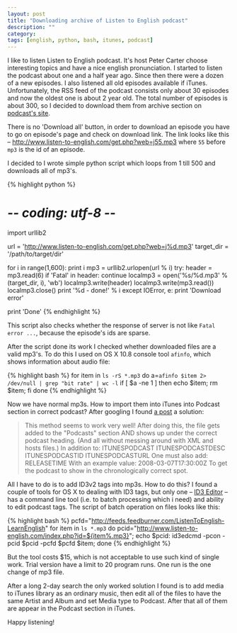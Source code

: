 ```yaml
---
layout: post
title: "Downloading archive of Listen to English podcast"
description: ""
category: 
tags: [english, python, bash, itunes, podcast]
---
```


I like to listen Listen to English podcast. It's host Peter Carter choose interesting topics and have a nice english pronunciation. I started to listen the podcast about one and a half year ago. Since then there were a dozen of a new episodes. I also listened all old episodes available if iTunes. Unfortunately, the RSS feed of the podcast consists only about 30 episodes and now the oldest one is about 2 year old. The total number of episodes is about 300, so I decided to download them from archive section on [podcast's site][listen-to-english].

There is no 'Download all' button, in order to download an episode you have to go on episode's page and check on download link. The link looks like this – http://www.listen-to-english.com/get.php?web=j55.mp3 where `55` before `mp3` is the id of an episode.

I decided to I wrote simple python script which loops from 1 till 500 and downloads all of mp3's.

{% highlight python %}
# -*- coding: utf-8 -*-
import urllib2

url = 'http://www.listen-to-english.com/get.php?web=j%d.mp3'
target_dir = '/path/to/target/dir'

for i in range(1,600):
  print i
  mp3 = urllib2.urlopen(url % i)
  try:
    header = mp3.read(6)
    if 'Fatal' in header:
      continue
    localmp3 = open('%s/%d.mp3' % (target_dir, i), 'wb')
    localmp3.write(header)
    localmp3.write(mp3.read())
    localmp3.close()
    print '%d - done!' % i
  except IOError, e:
    print 'Download error'
          
print 'Done'
{% endhighlight %}

This script also checks whether the response of server is not like `Fatal error ...`, because the episode's ids are sparse.

After the script done its work I checked whether downloaded files are a valid mp3's. To do this I used on OS X 10.8 console tool `afinfo`, which shows information about audio file:

{% highlight bash %}
for item in `ls -rS *.mp3`
do
  a=`afinfo $item 2> /dev/null | grep "bit rate" | wc -l`
  if [ $a -ne 1 ]
  then
    echo $item; 
    rm $item;
  fi
done
{% endhighlight %}

Now we have normal mp3s. How to import them into iTunes into Podcast section in correct podcast? After googling I found [a post][adding-podcast-to-iTunes] a solution: 

> This method seems to work very well! After doing this, the file gets added to the "Podcasts" section AND shows up under the correct podcast heading. (And all without messing around with XML and hosts files.) In addition to: ITUNESPODCAST ITUNESPODCASTDESC ITUNESPODCASTID ITUNESPODCASTURL One must also add: RELEASETIME With an example value: 2008-03-07T17:30:00Z To get the podcast to show in the chronologically correct spot.

All I have to do is to add ID3v2 tags into mp3s. How to do this? I found a couple of tools for OS X to dealing with ID3 tags, but only one – [ID3 Editor][id3-editor] – has a command line tool (i.e. to batch processing which i need) and ability to edit podcast tags. The script of batch operation on files looks like this:

{% highlight bash %}
pcfd="http://feeds.feedburner.com/ListenToEnglish-LearnEnglish"
for item in `ls *.mp3`
do
  pcid="http://www.listen-to-english.com/index.php?id=${item%.mp3}";
  echo $pcid:
  id3edcmd -pcon -pcid $pcid -pcfd $pcfd $item;
done
{% endhighlight %}

But the tool costs $15, which is not acceptable to use such kind of single work. Trial version have a limit to 20 program runs. One run is the one change of mp3 file.

After a long 2-day search the only worked solution I found is to add media to iTunes library as an ordinary music, then edit all of the files to have the same Artist and Album and set Media type to Podcast. After that all of them are appear in the Podcast section in iTunes.

Happy listening!


[listen-to-english]: http://www.listen-to-english.com
[adding-podcast-to-iTunes]: http://markbowers.org/home/itunes-podcast-fix#comment-5056
[id3-editor]: www.pa-software.com/id3editor/ 
[useful-python-scripts]: http://wiki.python.org/moin/UsefulModules
[mutagen]: http://code.google.com/p/mutagen/
